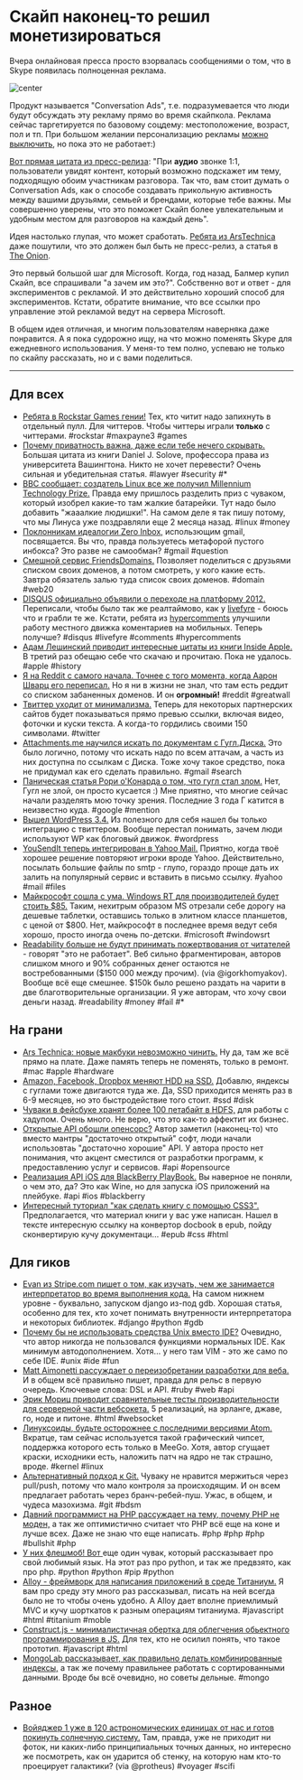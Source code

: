 # Скайп наконец-то решил монетизироваться

Вчера онлайновая пресса просто взорвалась сообщениями о том, что в Skype появилась полноценная реклама.

![center](http://chyo.ru/sklype.png)

Продукт называется "Conversation Ads", т.е. подразумевается что люди будут обсуждать эту рекламу прямо во время скайпкола. Реклама сейчас таргетируется по базовому соцдему: местоположение, возраст, пол и тп. При большом желании персонализацию рекламы [можно выключить](http://choice.live.com/advertisementchoice), но пока это не работает:)

[Вот прямая цитата из пресс-релиза](http://blogs.skype.com/en/2012/06/skype_advertising_update.html): "При **аудио** звонке 1:1, пользователи увидят контент, который возможно подскажет им тему, подходящую обоим участникам разговора. Так что, вам стоит думать о Conversation Ads, как о способе создавать прикольную активность между вашими друзьями,  семьей и брендами, которые тебе важны. Мы совершенно уверены, что это поможет Скайп более увлекательным и удобным местом для разговоров на каждый день".

Идея настолько глупая, что может сработать. [Ребята из ArsTechnica](http://arstechnica.com/information-technology/2012/06/skype-calls-to-feature-ads-big-enough-to-interrupt-any-conversation/) даже пошутили, что это должен был быть не пресс-релиз, а статья в [The Onion](http://www.theonion.com/).

Это первый большой шаг для Microsoft. Когда, год назад, Балмер купил Скайп, все спрашивали "а зачем им это?". Собственно вот и ответ - для экспериментов с рекламой. И это действительно хороший способ для экспериментов. Кстати, обратите внимание, что все ссылки про управление этой рекламой ведут на сервера Microsoft.

В общем идея отличная, и многим пользователям наверняка даже понравится. А я пока судорожно ищу, на что можно поменять Skype для ежедневного использования. У меня-то тем полно, успеваю не только по скайпу рассказать, но и с вами поделиться.

-----

## Для всех

* [Ребята в Rockstar Games гении!](http://arstechnica.com/gaming/2012/06/rockstar-condemns-max-payne-3-cheaters-to-play-only-against-each-other/) Тех, кто читит надо запихнуть в отдельный пулл. Для читтеров. Чтобы читтеры играли **только** с читтерами. #rockstar #maxpayne3 #games
* [Почему приватность важна, даже если тебе нечего скрывать.](http://chronicle.com/article/Why-Privacy-Matters-Even-if/127461/) Большая цитата из книги Daniel J. Solove, профессора права из университета Вашингтона. Никто не хочет перевести? Очень сильная и убедительная статья. #lawyer #security #*
* [BBC сообщает: создатель Linux все же получил Millennium Technology Prize.](http://www.bbc.com/news/technology-18423502) Правда ему пришлось разделить приз с чуваком, который изобрел какие-то там жалкие батарейки. Тут надо было добавить "жааалкие людишки!". На самом деле я так пишу потому, что мы Линуса уже поздравляли еще 2 месяца назад. #linux #money
* [Поклонникам идеалогии Zero Inbox,](https://www.beeminder.com/gmailzero) использющим gmail, посвящается. Вы что, правда пользуетесь метафорой пустого инбокса? Это разве не самообман? #gmail #question
* [Смешной сервис FriendsDomains.](http://friendsdomains.com/) Позволяет поделиться с друзьями списком своих доменов, а потом смотреть, у кого какие есть. Завтра обязатель залью туда список своих доменов. #domain #web20
* [DISQUS официально объявили о переходе на платформу 2012.](http://blog.disqus.com/post/25017922977/the-new-disqus-2012) Переписали, чтобы было так же реалтаймово, как у [livefyre](http://livefyre.com) - боюсь что и грабли те же. Кстати, ребята из [hypercomments](http://hypercomments.com/) улучшили работу местного движка коментариев на мобильных. Теперь получше? #disqus #livefyre #comments #hypercomments
* [Адам Лешинский приводит интересные цитаты из книги Inside Apple.](http://swaaanson.tumblr.com/post/25005539624/kindle-notes-inside-apple-by-adam-lashinsky) В третий раз обещаю себе что скачаю и прочитаю. Пока не удалось. #apple #history
* [Я на Reddit с самого начала. Точнее с того момента, когда Аарон Шварц его переписал.](http://www.reddit.com/r/BannedDomains) Но я ни в жизни не знал, что там есть реддит со списком забаненных доменов. И он **огромный!** #reddit #greatwall
* [Твиттер уходит от минимализма.](http://blog.twitter.com/2012/06/experience-more-with-expanded-tweets.html) Теперь для некоторых партнерских сайтов будет показываться прямо превью ссылки, включая видео, фоточки и куски текста. А когда-то гордились своими 150 символами. #twitter
* [Attachments.me научился искать по документам с Гугл.Диска.](http://thenextweb.com/apps/2012/06/13/gmail-search-tool-attachments-me-rolls-out-google-drive-integration/) Это было логично, потому что искать надо по всем аттачам, а часть из них доступна по ссылкам с Диска. Тоже хочу такое средство, пока не придумал как его сделать правильно. #gmail #search
* [Паническая статья Рори о'Конарда о том, что гугл стал злом.](http://www.wired.com/business/2012/06/opinion-google-is-evil/) Нет, Гугл не злой, он просто кусается :) Мне приятно, что многие сейчас начали разделять мою точку зрения. Последние 3 года Г катится в неизвестно куда. #google #mention
* [Вышел WordPress 3.4.](http://thenextweb.com/apps/2012/06/13/wordpress-3-4-is-out-featuring-better-theme-customization-twitter-embeds-and-image-captions/) Из полезного для себя нашел бы только интеграцию с твиттером. Вообще перестал понимать, зачем люди используют WP как блоговый движок. #wordpress
* [YouSendIt теперь интегрирован в Yahoo Mail.](http://techcrunch.com/2012/06/13/yahoo-yousendit/) Приятно, когда твоё хорошее решение повторяют игроки вроде Yahoo. Действительно, посылать большие файлы по smtp - глупо, гораздо проще дать их залить на популярный сервис и вставить в письмо ссылку. #yahoo #mail #files
* [Майкрософт сошла с ума. Windows RT для производителей будет стоить $85.](http://venturebeat.com/2012/06/12/windows-rt-pricing-85/) Таким, нехитрым образом MS отрезали себе дорогу на дешевые таблетки, оставшись только в элитном классе планшетов, с ценой от $800. Нет, майкрософт в последнее время ведут себя хорошо, просто иногда очень по-детски. #microsoft #windowsrt
* [Readability больше не будут принимать пожертвования от читателей](http://blog.readability.com/2012/06/announcement/)  - говорят "это не работает". Веб сильно фрагментирован, авторов слишком много и 90% собранных денег остаются не востребованными  ($150 000 между прочим). (via @igorkhomyakov). Вообще всё еще смешнее. $150k было решено раздать на чарити в две благотворительные организации. Я уже авторам, что хочу свои деньги назад. #readability #money #fail #*

## На грани

* [Ars Technica: новые макбуки невозможно чинить.](http://arstechnica.com/apple/2012/06/retina-macbook-pro-full-of-air-style-proprietary-parts/) Ну да, там же всё прямо на плате. Даже память теперь не поменять, только в ремонт. #mac #apple #hardware
* [Amazon, Facebook, Dropbox меняют HDD  на SSD.](http://www.wired.com/wiredenterprise/2012/06/flash-data-centers/all/) Добавлю, яндексы с гуглами тоже двигаются туда же. Да, SSD приходится менять раз в 6-9 месяцев, но это быстродействие того стоит. #ssd #disk
* [Чуваки в фейсбуке хранят более 100 петабайт в HDFS,](https://www.facebook.com/notes/facebook-engineering/under-the-hood-hadoop-distributed-filesystem-reliability-with-namenode-and-avata/10150888759153920) для работы с хадупом. Очень много. Не верю, что это как-то аффектит их бизнес.
* [Открытые API обошли опенсорс?](http://mikecurr55.wordpress.com/2012/06/12/are-open-apis-overtaking-open-source/) Автор заметил (наконец-то) что вместо мантры "достаточно открытый" софт, люди начали использовтаь "достаточно хорошие" API. У автора просто нет понимания, что акцент сместился от разработки программ, к предоставлению услуг и сервисов. #api #opensource
* [Реализация API iOS для BlackBerry PlayBook.](http://www.imore.com/2012/06/13/blackberry-playbook-hacked-run-ios-apps-including/) Вы наверное не поняли, о чем это, да? Это как Wine, но для запуска iOS приложений на плейбуке. #api #ios #blackberry
* [Интересный туториал "как сделать книгу с помощью CSS3".](http://www.alistapart.com/articles/building-books-with-css3/) Предполагается, что материал книги у вас уже написан. Нашел в тексте интересную ссылку на конвертор docbook в epub, пойду сконвертирую кучу документаци... #epub #css #html

## Для гиков

* [Evan из Stripe.com пишет о том, как изучать, чем же занимается интерпретатор во время выполнения кода.](https://stripe.com/blog/exploring-python-using-gdb) На самом нижнем уровне - буквально, запуском django из-под gdb. Хорошая статья, особенно для тех, кто хочет понимать внутренности интерпретатора и некоторых библиотек. #django #python #gdb
* [Почему бы не использовать средства Unix вместо IDE?](http://blog.sanctum.geek.nz/series/unix-as-ide/?) Очевидно, что автор никогда не пользовался функциями нормальных IDE. Как минимум автодополнением. Хотя... у него там VIM - это же само по себе IDE. #unix #ide #fun
* [Matt Aimonetti рассуждает о переизобретании разработки для веба.](http://matt.aimonetti.net/posts/2012/06/13/rethinking-web-service-development/) И в общем всё правильно пишет, правда для рельс в первую очередь. Ключевые слова: DSL и API. #ruby #web #api
* [Эрик Мориц приводит сравнительные тесты производительности для серверной части вебсокета.](https://github.com/ericmoritz/wsdemo/blob/master/results.md) 5 реализаций, на эрланге, джаве, го, ноде и питоне. #html #websocket
* [Линуксоиды, будьте осторожнее с последними версиями Atom.](https://gist.github.com/2925633) Вкратце, там сейчас используется такой графический чипсет, поддержка которого есть только в MeeGo. Хотя, автор сгущает краски, исходники есть, наложить патч на ядро не так страшно, вроде. #kernel #linux
* [Альтернативный подход к Git.](http://www.randyfay.com/node/91) Чуваку не нравится мержиться через pull/push, потому что мало контроля за происходящим. И он всем предлагает работать через бранч-ребей-пуш. Ужас, в общем, и чудеса мазохизма. #git #bdsm
* [Давний программист на PHP рассуждает на тему, почему PHP не моден,](http://blog.appfog.com/php-the-quiet-powerhouse/) а так же оптимистично считает что PHP всё еще на коне и лучше всех. Даже не знаю что еще написать. #php #php #php #bullshit #php
* [У них флешмоб! Вот ](http://vascop.github.com/blog/2012/06/13/why-I-use-python-and-enjoy-it-thoroughly.html) еще один чувак, который рассказывает про свой любимый язык. На этот раз про python, и так же предвзято, как про php. #python #python #pip #python
* [Alloy - фреймворк для написания приложений в среде Титаниум.](https://github.com/appcelerator/alloy) Я вам про среду эту много раз рассказывал, писать на ней всегда было не то чтобы очень удобно. А Alloy дает вполне приемлимый MVC и кучу шорткатов к разным операциям титаниума. #javascript #html #titanium #moble
* [Construct.js - минималистичная обертка для облегчения обьектного программирования в JS.](https://github.com/jlongster/construct.js) Для тех, кто не осилил понять, что такое прототип. #javascript #html
* [MongoLab рассказывает, как правильно делать комбинированные индексы,](http://blog.mongolab.com/2012/06/cardinal-ins/) а так же почему правильнее работать с сортированными данными. Вроде бы всё очевидно, но советы дельные. #mongo

## Разное

* [Войяджер 1 уже в 120 астрономических единицах от нас и готов покинуть солнечную систему.](http://www.theatlantic.com/technology/archive/2012/06/get-ready-because-voyager-i-is-this-close-to-leaving-our-solar-system/258456/) Там, правда, уже не приходит ни фоток, ни каких-либо принципиальных точных данных, но интересно же посмотреть, как он ударится об стенку, на которую нам кто-то проецирует галактики? (via @protheus) #voyager #scifi
